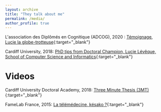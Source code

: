 ```yaml
---
layout: archive
title: "They talk about me"
permalink: /media/
author_profile: true
---
```


L'association des Diplômés en Cognitique (ADCOG), 2020 : [Témoignage, Lucie la globe-trotteuse](http://adcog.fr/blog/114-temoignage-lucie-la-globe-trotteuse){:target="_blank"}

Cardiff University, 2018: [PhD tips from Doctoral Champion, Lucie Lévêque, School of Computer Science and Informatics](https://www.cardiff.ac.uk/study/postgraduate/research/student-views-and-stories/phd-tips-from-doctoral-champion,-lucie-leveque,-school-of-computer-science-and-informatics){:target="_blank"}
<br />

Videos
=====

Cardiff University Doctoral Academy, 2018: [Three Minute Thesis (3MT)](https://www.youtube.com/watch?v=9BC0X_q5pkA&t=15s&ab_channel=CardiffUniversityDoctoralAcademy){:target="_blank"}

FameLab France, 2015: [La télémédecine, késako ?](https://www.youtube.com/watch?v=tIeRykGOekU&t=20s&ab_channel=FameLabFrance){:target="_blank"}
